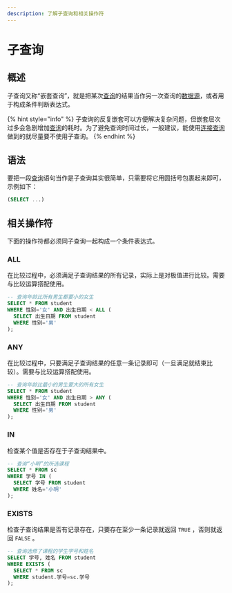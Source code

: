 ```yaml
---
description: 了解子查询和相关操作符
---
```


# 子查询

## 概述 <a id="summary"></a>

子查询又称“嵌套查询”，就是把某次[查询](basic_query.md)的结果当作另一次查询的[数据源](basic_query.md#from)，或者用于构成条件判断表达式。

{% hint style="info" %}
子查询的反复嵌套可以方便解决复杂问题，但嵌套层次过多会急剧增加[查询](basic_query.md)的耗时。为了避免查询时间过长，一般建议，能使用[连接查询](join_query.md)做到的就尽量要不使用子查询。
{% endhint %}

## 语法 <a id="syntax"></a>

要把一段[查询](basic_query.md)语句当作是子查询其实很简单，只需要将它用圆括号包裹起来即可，示例如下：

```sql
(SELECT ...)
```

## 相关操作符 <a id="operator"></a>

下面的操作符都必须同子查询一起构成一个条件表达式。

### ALL

在比较过程中，必须满足子查询结果的所有记录，实际上是对极值进行比较。需要与比较运算搭配使用。

```sql
-- 查询年龄比所有男生都要小的女生
SELECT * FROM student
WHERE 性别='女' AND 出生日期 < ALL (
  SELECT 出生日期 FROM student
  WHERE 性别='男'
);
```

### ANY

在比较过程中，只要满足子查询结果的任意一条记录即可（一旦满足就结束比较）。需要与比较运算搭配使用。

```sql
-- 查询年龄比最小的男生要大的所有女生
SELECT * FROM student
WHERE 性别='女' AND 出生日期 > ANY (
  SELECT 出生日期 FROM student
  WHERE 性别='男'
);
```

### IN

检查某个值是否存在于子查询结果中。

```sql
-- 查询“小明”的所选课程
SELECT * FROM sc
WHERE 学号 IN (
  SELECT 学号 FROM student
  WHERE 姓名='小明'
);
```

### EXISTS

检查子查询结果是否有记录存在，只要存在至少一条记录就返回 `TRUE` ，否则就返回 `FALSE` 。

```sql
-- 查询选修了课程的学生学号和姓名
SELECT 学号, 姓名 FROM student
WHERE EXISTS (
  SELECT * FROM sc
  WHERE student.学号=sc.学号
);
```



